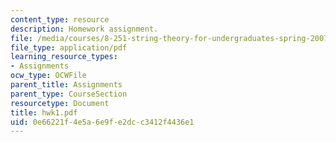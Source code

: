 ```yaml
---
content_type: resource
description: Homework assignment.
file: /media/courses/8-251-string-theory-for-undergraduates-spring-2007/0e66221f4e5a6e9fe2dcc3412f4436e1_hwk1.pdf
file_type: application/pdf
learning_resource_types:
- Assignments
ocw_type: OCWFile
parent_title: Assignments
parent_type: CourseSection
resourcetype: Document
title: hwk1.pdf
uid: 0e66221f-4e5a-6e9f-e2dc-c3412f4436e1
---
```

